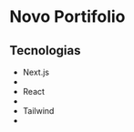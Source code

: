 # Novo Portifolio
 
## Tecnologias
<ul>
    <li> Next.js <li/>
    <li> React <li/>
    <li> Tailwind <li/>
<ul/>